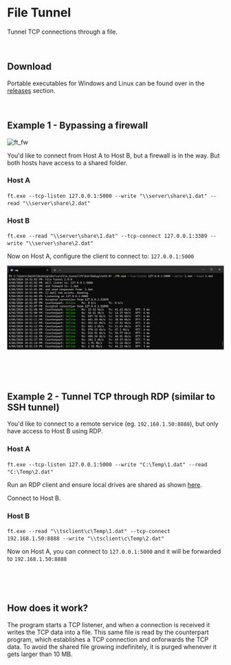 # File Tunnel

Tunnel TCP connections through a file.

<br />

## Download
Portable executables for Windows and Linux can be found over in the [releases](https://github.com/fiddyschmitt/file_tunnel/releases) section.

<br />

## Example 1 - Bypassing a firewall

![ft_fw](img/ft_fw.png?raw=true "Bypass")

You'd like to connect from Host A to Host B, but a firewall is in the way. But both hosts have access to a shared folder.

### Host A
``ft.exe --tcp-listen 127.0.0.1:5000 --write "\\server\share\1.dat" --read "\\server\share\2.dat"``

### Host B
``ft.exe --read "\\server\share\1.dat" --tcp-connect 127.0.0.1:3389 --write "\\server\share\2.dat"``

Now on Host A, configure the client to connect to: ``127.0.0.1:5000``

![Screenshot](img/ft_rdp_screenshot.PNG?raw=true "Screenshot")

<br />
<br />
<br />

## Example 2 - Tunnel TCP through RDP (similar to SSH tunnel)

You'd like to connect to a remote service (eg. ``192.168.1.50:8888``), but only have access to Host B using RDP.

### Host A
``ft.exe --tcp-listen 127.0.0.1:5000 --write "C:\Temp\1.dat" --read "C:\Temp\2.dat"``

Run an RDP client and ensure local drives are shared as shown [here](https://github.com/fiddyschmitt/file_tunnel/assets/15338956/eb890310-47f5-4b46-9f74-471ec1735450).

Connect to Host B.

### Host B
``ft.exe --read "\\tsclient\c\Temp\1.dat" --tcp-connect 192.168.1.50:8888 --write "\\tsclient\c\Temp\2.dat"``

Now on Host A, you can connect to `127.0.0.1:5000` and it will be forwarded to `192.168.1.50:8888`

<br />
<br />
<br />

## How does it work?
The program starts a TCP listener, and when a connection is received it writes the TCP data into a file. This same file is read by the counterpart program, which establishes a TCP connection and onforwards the TCP data.
To avoid the shared file growing indefinitely, it is purged whenever it gets larger than 10 MB.
